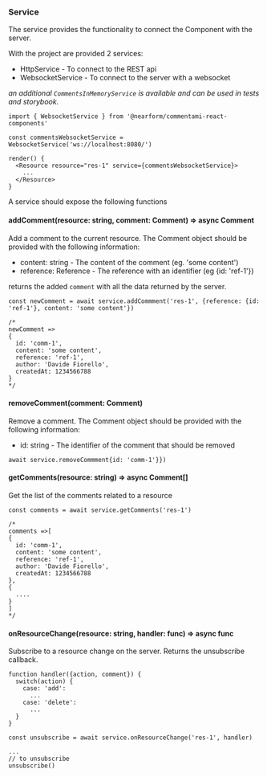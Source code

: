 ### Service

The service provides the functionality to connect the Component with the server.

With the project are provided 2 services:

* HttpService - To connect to the REST api
* WebsocketService - To connect to the server with a websocket

*an additional `CommentsInMemoryService` is available and can be used in tests and storybook.*

```
import { WebsocketService } from '@nearform/commentami-react-components'

const commentsWebsocketService = WebsocketService('ws://localhost:8080/')

render() {
  <Resource resource="res-1" service={commentsWebsocketService}>
    ...
  </Resource>
}
```

A service should expose the following functions

#### addComment(resource: string, comment: Comment) => async Comment

Add a comment to the current resource. The Comment object should be provided with the following information:

* content: string - The content of the comment (eg. 'some content')
* reference: Reference - The reference with an identifier (eg {id: 'ref-1'})

returns the added `comment` with all the data returned by the server.

```
const newComment = await service.addCommment('res-1', {reference: {id: 'ref-1'}, content: 'some content'})

/*
newComment =>
{
  id: 'comm-1',
  content: 'some content',
  reference: 'ref-1',
  author: 'Davide Fiorello',
  createdAt: 1234566788
}
*/

```

#### removeComment(comment: Comment)

Remove a comment. The Comment object should be provided with the following information:

* id: string - The identifier of the comment that should be removed

```
await service.removeCommment{id: 'comm-1'}})
```

#### getComments(resource: string) => async Comment[]

Get the list of the comments related to a resource

```
const comments = await service.getComments('res-1')

/*
comments =>[
{
  id: 'comm-1',
  content: 'some content',
  reference: 'ref-1',
  author: 'Davide Fiorello',
  createdAt: 1234566788
},
{
  ....
}
]
*/

```

#### onResourceChange(resource: string, handler: func) => async func

Subscribe to a resource change on the server. Returns the unsubscribe callback.

```
function handler({action, comment}) {
  switch(action) {
    case: 'add':
      ...
    case: 'delete':
      ...
  }
}

const unsubscribe = await service.onResourceChange('res-1', handler)

...
// to unsubscribe
unsubscribe()
```
